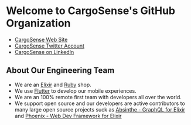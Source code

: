 # Welcome to CargoSense's GitHub Organization

- [CargoSense Web Site](http://www.cargosense.com)
- [CargoSense Twitter Account](https://twitter.com/cargosense)
- [CargoSense on LinkedIn](https://www.linkedin.com/company/cargosense/mycompany/)

## About Our Engineering Team
- We are an [Elixir](https://elixir-lang.org/) and [Ruby](https://www.ruby-lang.org/en/) shop.
- We use [Flutter](https://flutter.dev/) to develop our mobile experiences. 
- We are an 100% remote first team with developers all over the world. 
- We support open source and our developers are active contributors to many large open source projects suck as [Absinthe - GraphQL for Elixir](https://github.com/absinthe-graphql/absinthe) and [Phoenix - Web Dev Framework for Elixir](https://github.com/phoenixframework/phoenix)

